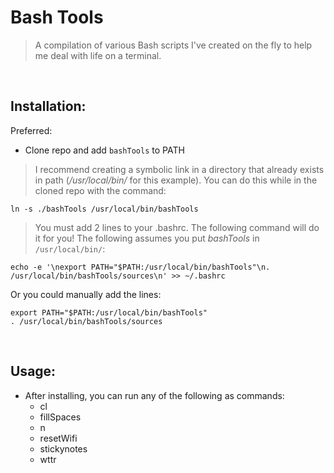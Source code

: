 # Bash Tools

> A compilation of various Bash scripts I've created on the fly to help me deal with life on a terminal.

<br/>

## Installation:

Preferred:
- Clone repo and add `bashTools` to PATH
> I recommend creating a symbolic link in a directory that already exists in path (*/usr/local/bin/* for this example). You can do this while in the cloned repo with the command:
```
ln -s ./bashTools /usr/local/bin/bashTools
```
> You must add 2 lines to your .bashrc. The following command will do it for you! The following assumes you put *bashTools* in `/usr/local/bin/`:
```
echo -e '\nexport PATH="$PATH:/usr/local/bin/bashTools"\n. /usr/local/bin/bashTools/sources\n' >> ~/.bashrc
```

Or you could manually add the lines:

```
export PATH="$PATH:/usr/local/bin/bashTools"
. /usr/local/bin/bashTools/sources
```

<br/>

## Usage:

- After installing, you can run any of the following as commands:
	* cl
	* fillSpaces
	* n
	* resetWifi
	* stickynotes
	* wttr
